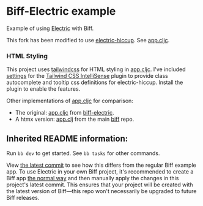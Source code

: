 # Biff-Electric example

Example of using [Electric](https://github.com/hyperfiddle/electric) with Biff.

This fork has been modified to use [electric-hiccup]. See [app.cljc].

### HTML Styling
This project uses [tailwindcss] for HTML styling in [app.cljc].
I've included [settings](/.vscode/settings.json) for the [Tailwind CSS IntelliSense] plugin to provide class autocomplete and tooltip css definitions for electric-hiccup. Install the plugin to enable the features.

Other implementations of [app.cljc] for comparison:

* The original: [app.cljc][biff-electric app.cljc] from [biff-electric].
* A htmx version: [app.clj][starter/src/com/example/app.clj] from the main [biff] repo.

## Inherited README information:

Run `bb dev` to get started. See `bb tasks` for other commands.

View [the latest commit](https://github.com/jacobobryant/biff-electric/commits/master)
to see how this differs from the regular Biff example app. To use Electric in
your own Biff project, it's recommended to create a Biff app
[the normal way](https://biffweb.com/docs/get-started/new-project/) and then
manually apply the changes in this project's latest commit. This ensures that
your project will be created with the latest version of Biff—this repo won't
necessarily be upgraded to future Biff releases.

[electric-hiccup]:https://github.com/milelo/electric-hiccup
[app.cljc]: /src/com/biffweb/examples/electric/app.cljc
[biff-electric]: https://github.com/jacobobryant/biff-electric
[biff-electric app.cljc]: https://github.com/jacobobryant/biff-electric/blob/master/src/com/biffweb/examples/electric/app.cljc
[biff]: https://github.com/jacobobryant/biff
[starter/src/com/example/app.clj]: https://github.com/jacobobryant/biff/blob/28afb31cfcafc59f8e60ad32066ac0bb58691f7c/starter/src/com/example/app.clj
[Tailwind CSS IntelliSense]: https://marketplace.visualstudio.com/items?itemName=bradlc.vscode-tailwindcss
[tailwindcss]: https://tailwindcss.com
